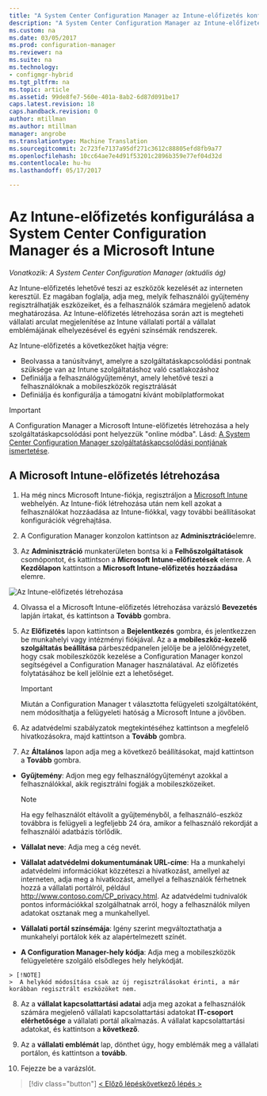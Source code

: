 ```yaml
---
title: "A System Center Configuration Manager az Intune-előfizetés konfigurálása |} Microsoft Docs"
description: "A System Center Configuration Manager az Intune-előfizetés konfigurálása."
ms.custom: na
ms.date: 03/05/2017
ms.prod: configuration-manager
ms.reviewer: na
ms.suite: na
ms.technology:
- configmgr-hybrid
ms.tgt_pltfrm: na
ms.topic: article
ms.assetid: 99de8fe7-560e-401a-8ab2-6d87d091be17
caps.latest.revision: 18
caps.handback.revision: 0
author: mtillman
ms.author: mtillman
manager: angrobe
ms.translationtype: Machine Translation
ms.sourcegitcommit: 2c723fe7137a95df271c3612c88805efd8fb9a77
ms.openlocfilehash: 10cc64ae7e4d91f53201c2896b359e77ef04d32d
ms.contentlocale: hu-hu
ms.lasthandoff: 05/17/2017

---
```

# <a name="configure-your-intune-subscription-with-system-center-configuration-manager-and-microsoft-intune"></a>Az Intune-előfizetés konfigurálása a System Center Configuration Manager és a Microsoft Intune

*Vonatkozik: A System Center Configuration Manager (aktuális ág)*

Az Intune-előfizetés lehetővé teszi az eszközök kezelését az interneten keresztül. Ez magában foglalja, adja meg, melyik felhasználói gyűjtemény regisztrálhatják eszközeiket, és a felhasználók számára megjelenő adatok meghatározása. Az Intune-előfizetés létrehozása során azt is megteheti vállalati arculat megjelenítése az Intune vállalati portál a vállalat emblémájának elhelyezésével és egyéni színsémák rendszerek.

Az Intune-előfizetés a következőket hajtja végre:

-   Beolvassa a tanúsítványt, amelyre a szolgáltatáskapcsolódási pontnak szüksége van az Intune szolgáltatáshoz való csatlakozáshoz
-   Definiálja a felhasználógyűjteményt, amely lehetővé teszi a felhasználóknak a mobileszközök regisztrálását
-   Definiálja és konfigurálja a támogatni kívánt mobilplatformokat

> [!IMPORTANT]
>  A Configuration Manager a Microsoft Intune-előfizetés létrehozása a hely szolgáltatáskapcsolódási pont helyezzük "online módba". Lásd: [A System Center Configuration Manager szolgáltatáskapcsolódási pontjának ismertetése](../../core/servers/deploy/configure/about-the-service-connection-point.md).

## <a name="to-create-the-microsoft-intune-subscription"></a>A Microsoft Intune-előfizetés létrehozása

1.  Ha még nincs Microsoft Intune-fiókja, regisztráljon a [Microsoft Intune](http://go.microsoft.com/fwlink/?LinkID=258216) webhelyén.  Az Intune-fiók létrehozása után nem kell azokat a felhasználókat hozzáadása az Intune-fiókkal, vagy további beállításokat konfigurációk végrehajtása.

2.  A Configuration Manager konzolon kattintson az **Adminisztráció**elemre.

3.  Az **Adminisztráció** munkaterületen bontsa ki a **Felhőszolgáltatások** csomópontot, és kattintson a **Microsoft Intune-előfizetések** elemre. A **Kezdőlapon** kattintson a **Microsoft Intune-előfizetés hozzáadása** elemre.

![Az Intune-előfizetés létrehozása](../media/mdm-set-intune.png)

4.  Olvassa el a Microsoft Intune-előfizetés létrehozása varázsló **Bevezetés** lapján írtakat, és kattintson a **Tovább** gombra.

5.  Az **Előfizetés** lapon kattintson a **Bejelentkezés** gombra, és jelentkezzen be munkahelyi vagy intézményi fiókjával. Az a **a mobileszköz-kezelő szolgáltatás beállítása** párbeszédpanelen jelölje be a jelölőnégyzetet, hogy csak mobileszközök kezelése a Configuration Manager konzol segítségével a Configuration Manager használatával. Az előfizetés folytatásához be kell jelölnie ezt a lehetőséget.

    > [!IMPORTANT]
    >  Miután a Configuration Manager t választotta felügyeleti szolgáltatóként, nem módosíthatja a felügyeleti hatóság a Microsoft Intune a jövőben.

6.  Az adatvédelmi szabályzatok megtekintéséhez kattintson a megfelelő hivatkozásokra, majd kattintson a **Tovább** gombra.

7.  Az **Általános** lapon adja meg a következő beállításokat, majd kattintson a **Tovább** gombra.

  -   **Gyűjtemény**: Adjon meg egy felhasználógyűjteményt azokkal a felhasználókkal, akik regisztrálni fogják a mobileszközeiket.

      > [!NOTE]
      >  Ha egy felhasználót eltávolít a gyűjteményből, a felhasználó-eszköz továbbra is felügyeli a legfeljebb 24 óra, amikor a felhasználó rekordját a felhasználói adatbázis törlődik.

  -   **Vállalat neve**: Adja meg a cég nevét.

  -   **Vállalat adatvédelmi dokumentumának URL-címe**: Ha a munkahelyi adatvédelmi információkat közzéteszi a hivatkozást, amellyel az interneten, adja meg a hivatkozást, amellyel a felhasználók férhetnek hozzá a vállalati portálról, például http://www.contoso.com/CP_privacy.html. Az adatvédelmi tudnivalók pontos információkkal szolgálhatnak arról, hogy a felhasználók milyen adatokat osztanak meg a munkahellyel.

  -   **Vállalati portál színsémája**: Igény szerint megváltoztathatja a munkahelyi portálok kék az alapértelmezett színét.

  -   **A Configuration Manager-hely kódja**: Adja meg a mobileszközök felügyeletére szolgáló elsődleges hely helykódját.

    > [!NOTE]
    >  A helykód módosítása csak az új regisztrálásokat érinti, a már korábban regisztrált eszközöket nem.

8.  Az a **vállalat kapcsolattartási adatai** adja meg azokat a felhasználók számára megjelenő vállalati kapcsolattartási adatokat **IT-csoport elérhetősége** a vállalati portál alkalmazás. A vállalat kapcsolattartási adatokat, és kattintson a **következő**.

9. Az a **vállalati emblémát** lap, dönthet úgy, hogy emblémák meg a vállalati portálon, és kattintson a **tovább**.

10. Fejezze be a varázslót.

> [!div class="button"]
[< Előző lépés](confirm-dns.md)[következő lépés >  ](terms-and-conditions.md)

